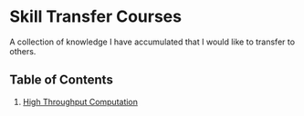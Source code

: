 # Skill Transfer Courses

A collection of knowledge I have accumulated that I would like to transfer to others.

## Table of Contents

1. [High Throughput Computation](#high_throughput_computation)
